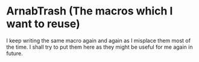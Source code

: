 # ArnabTrash (The macros which I want to reuse)

I keep writing the same macro again and again as I misplace them most of the time. I shall try to put them here as they might be useful for me again in future.
